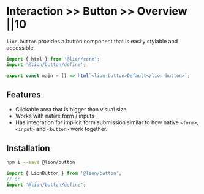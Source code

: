 # Interaction >> Button >> Overview ||10

`lion-button` provides a button component that is easily stylable and accessible.

```js script
import { html } from '@lion/core';
import '@lion/button/define';
```

```js preview-story
export const main = () => html`<lion-button>Default</lion-button>`;
```

## Features

- Clickable area that is bigger than visual size
- Works with native form / inputs
- Has integration for implicit form submission similar to how native `<form>`, `<input>` and `<button>` work together.

## Installation

```bash
npm i --save @lion/button
```

```js
import { LionButton } from '@lion/button';
// or
import '@lion/button/define';
```
